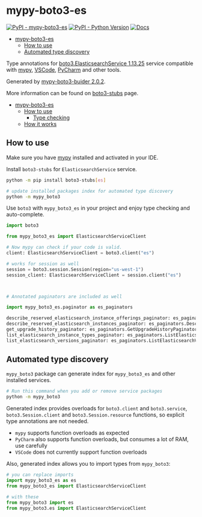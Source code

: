 # mypy-boto3-es

[![PyPI - mypy-boto3-es](https://img.shields.io/pypi/v/mypy-boto3-es.svg?color=blue)](https://pypi.org/project/mypy-boto3-es)
[![PyPI - Python Version](https://img.shields.io/pypi/pyversions/mypy-boto3-es.svg?color=blue)](https://pypi.org/project/mypy-boto3-es)
[![Docs](https://img.shields.io/readthedocs/mypy-boto3-builder.svg?color=blue)](https://mypy-boto3-builder.readthedocs.io/)

- [mypy-boto3-es](#mypy-boto3-es)
  - [How to use](#how-to-use)
  - [Automated type discovery](#automated-type-discovery)


Type annotations for
[boto3.ElasticsearchService 1.13.25](https://boto3.amazonaws.com/v1/documentation/api/1.13.25/reference/services/es.html#ElasticsearchService) service
compatible with [mypy](https://github.com/python/mypy), [VSCode](https://code.visualstudio.com/),
[PyCharm](https://www.jetbrains.com/pycharm/) and other tools.

Generated by [mypy-boto3-buider 2.0.2](https://github.com/vemel/mypy_boto3_builder).

More information can be found on [boto3-stubs](https://pypi.org/project/boto3-stubs/) page.

- [mypy-boto3-es](#mypy-boto3-es)
  - [How to use](#how-to-use)
    - [Type checking](#type-checking)
  - [How it works](#how-it-works)

## How to use

Make sure you have [mypy](https://github.com/python/mypy) installed and activated in your IDE.

Install `boto3-stubs` for `ElasticsearchService` service.

```bash
python -m pip install boto3-stubs[es]

# update installed packages index for automated type discovery
python -m mypy_boto3
```

Use `boto3` with `mypy_boto3_es` in your project and enjoy type checking and auto-complete.

```python
import boto3

from mypy_boto3_es import ElasticsearchServiceClient

# Now mypy can check if your code is valid.
client: ElasticsearchServiceClient = boto3.client("es")

# works for session as well
session = boto3.session.Session(region="us-west-1")
session_client: ElasticsearchServiceClient = session.client("es")



# Annotated paginators are included as well

import mypy_boto3_es.paginator as es_paginators

describe_reserved_elasticsearch_instance_offerings_paginator: es_paginators.DescribeReservedElasticsearchInstanceOfferingsPaginator = client.get_paginator("describe_reserved_elasticsearch_instance_offerings")
describe_reserved_elasticsearch_instances_paginator: es_paginators.DescribeReservedElasticsearchInstancesPaginator = client.get_paginator("describe_reserved_elasticsearch_instances")
get_upgrade_history_paginator: es_paginators.GetUpgradeHistoryPaginator = client.get_paginator("get_upgrade_history")
list_elasticsearch_instance_types_paginator: es_paginators.ListElasticsearchInstanceTypesPaginator = client.get_paginator("list_elasticsearch_instance_types")
list_elasticsearch_versions_paginator: es_paginators.ListElasticsearchVersionsPaginator = client.get_paginator("list_elasticsearch_versions")
```

## Automated type discovery

`mypy_boto3` package can generate index for `mypy_boto3_es` and other installed services.

```bash
# Run this command when you add or remove service packages
python -m mypy_boto3
```

Generated index provides overloads for `boto3.client` and `boto3.service`,
`boto3.Session.client` and `boto3.Session.resource` functions,
so explicit type annotations are not needed.

- `mypy` supports function overloads as expected
- `PyCharm` also supports function overloads, but consumes a lot of RAM, use carefully
- `VSCode` does not currently support function overloads

Also, generated index allows you to import types from `mypy_boto3`:

```python
# you can replace imports
import mypy_boto3_es as es
from mypy_boto3_es import ElasticsearchServiceClient

# with these
from mypy_boto3 import es
from mypy_boto3.es import ElasticsearchServiceClient
```